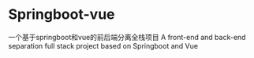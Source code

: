 # Springboot-vue
一个基于springboot和vue的前后端分离全栈项目
A front-end and back-end separation full stack project based on Springboot and Vue
